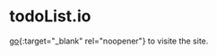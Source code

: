 # todoList.io

[go](https://pleasure01.github.io/todoList.io/){:target="_blank" rel="noopener"} 
to visite the site.
